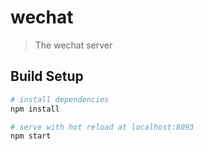 # wechat

> The wechat server

## Build Setup

``` bash
# install dependencies
npm install

# serve with hot reload at localhost:8093
npm start
```
